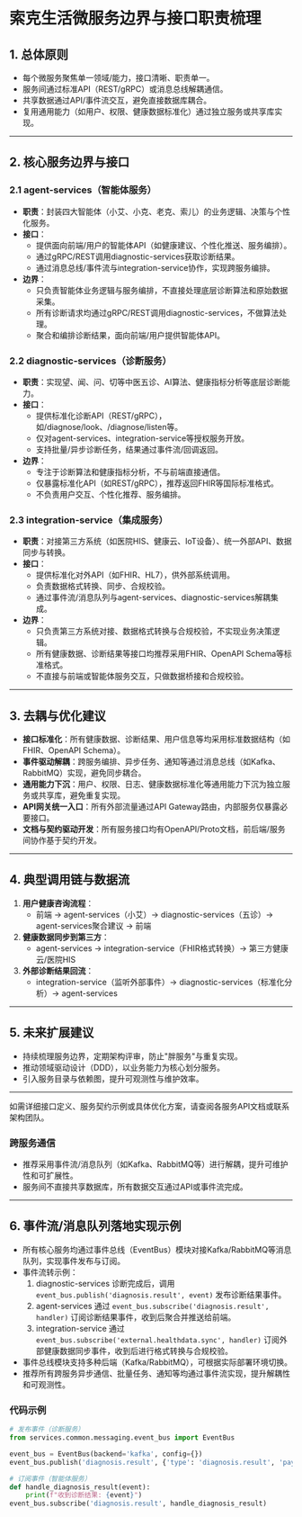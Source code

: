 # 索克生活微服务边界与接口职责梳理

## 1. 总体原则
- 每个微服务聚焦单一领域/能力，接口清晰、职责单一。
- 服务间通过标准API（REST/gRPC）或消息总线解耦通信。
- 共享数据通过API/事件流交互，避免直接数据库耦合。
- 复用通用能力（如用户、权限、健康数据标准化）通过独立服务或共享库实现。

---

## 2. 核心服务边界与接口

### 2.1 agent-services（智能体服务）
- **职责**：封装四大智能体（小艾、小克、老克、索儿）的业务逻辑、决策与个性化服务。
- **接口**：
  - 提供面向前端/用户的智能体API（如健康建议、个性化推送、服务编排）。
  - 通过gRPC/REST调用diagnostic-services获取诊断结果。
  - 通过消息总线/事件流与integration-service协作，实现跨服务编排。
- **边界**：
  - 只负责智能体业务逻辑与服务编排，不直接处理底层诊断算法和原始数据采集。
  - 所有诊断请求均通过gRPC/REST调用diagnostic-services，不做算法处理。
  - 聚合和编排诊断结果，面向前端/用户提供智能体API。

### 2.2 diagnostic-services（诊断服务）
- **职责**：实现望、闻、问、切等中医五诊、AI算法、健康指标分析等底层诊断能力。
- **接口**：
  - 提供标准化诊断API（REST/gRPC），如/diagnose/look、/diagnose/listen等。
  - 仅对agent-services、integration-service等授权服务开放。
  - 支持批量/异步诊断任务，结果通过事件流/回调返回。
- **边界**：
  - 专注于诊断算法和健康指标分析，不与前端直接通信。
  - 仅暴露标准化API（如REST/gRPC），推荐返回FHIR等国际标准格式。
  - 不负责用户交互、个性化推荐、服务编排。

### 2.3 integration-service（集成服务）
- **职责**：对接第三方系统（如医院HIS、健康云、IoT设备）、统一外部API、数据同步与转换。
- **接口**：
  - 提供标准化对外API（如FHIR、HL7），供外部系统调用。
  - 负责数据格式转换、同步、合规校验。
  - 通过事件流/消息队列与agent-services、diagnostic-services解耦集成。
- **边界**：
  - 只负责第三方系统对接、数据格式转换与合规校验，不实现业务决策逻辑。
  - 所有健康数据、诊断结果等接口均推荐采用FHIR、OpenAPI Schema等标准格式。
  - 不直接与前端或智能体服务交互，只做数据桥接和合规校验。

---

## 3. 去耦与优化建议
- **接口标准化**：所有健康数据、诊断结果、用户信息等均采用标准数据结构（如FHIR、OpenAPI Schema）。
- **事件驱动解耦**：跨服务编排、异步任务、通知等通过消息总线（如Kafka、RabbitMQ）实现，避免同步耦合。
- **通用能力下沉**：用户、权限、日志、健康数据标准化等通用能力下沉为独立服务或共享库，避免重复实现。
- **API网关统一入口**：所有外部流量通过API Gateway路由，内部服务仅暴露必要接口。
- **文档与契约驱动开发**：所有服务接口均有OpenAPI/Proto文档，前后端/服务间协作基于契约开发。

---

## 4. 典型调用链与数据流

1. **用户健康咨询流程**：
   - 前端 → agent-services（小艾）→ diagnostic-services（五诊）→ agent-services聚合建议 → 前端
2. **健康数据同步到第三方**：
   - agent-services → integration-service（FHIR格式转换）→ 第三方健康云/医院HIS
3. **外部诊断结果回流**：
   - integration-service（监听外部事件）→ diagnostic-services（标准化分析）→ agent-services

---

## 5. 未来扩展建议
- 持续梳理服务边界，定期架构评审，防止"胖服务"与重复实现。
- 推动领域驱动设计（DDD），以业务能力为核心划分服务。
- 引入服务目录与依赖图，提升可观测性与维护效率。

---

如需详细接口定义、服务契约示例或具体优化方案，请查阅各服务API文档或联系架构团队。

### 跨服务通信
- 推荐采用事件流/消息队列（如Kafka、RabbitMQ等）进行解耦，提升可维护性和可扩展性。
- 服务间不直接共享数据库，所有数据交互通过API或事件流完成。

---

## 6. 事件流/消息队列落地实现示例

- 所有核心服务均通过事件总线（EventBus）模块对接Kafka/RabbitMQ等消息队列，实现事件发布与订阅。
- 事件流转示例：
  1. diagnostic-services 诊断完成后，调用 `event_bus.publish('diagnosis.result', event)` 发布诊断结果事件。
  2. agent-services 通过 `event_bus.subscribe('diagnosis.result', handler)` 订阅诊断结果事件，收到后聚合并推送给前端。
  3. integration-service 通过 `event_bus.subscribe('external.healthdata.sync', handler)` 订阅外部健康数据同步事件，收到后进行格式转换与合规校验。
- 事件总线模块支持多种后端（Kafka/RabbitMQ），可根据实际部署环境切换。
- 推荐所有跨服务异步通信、批量任务、通知等均通过事件流实现，提升解耦性和可观测性。

### 代码示例

```python
# 发布事件（诊断服务）
from services.common.messaging.event_bus import EventBus

event_bus = EventBus(backend='kafka', config={})
event_bus.publish('diagnosis.result', {'type': 'diagnosis.result', 'payload': result})

# 订阅事件（智能体服务）
def handle_diagnosis_result(event):
    print(f"收到诊断结果: {event}")
event_bus.subscribe('diagnosis.result', handle_diagnosis_result) 
